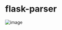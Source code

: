 # flask-parser
![image](https://github.com/user-attachments/assets/1c9559c7-2a6d-4f7b-a685-4fbb3178e92a)
